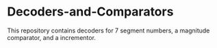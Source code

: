 # Decoders-and-Comparators
This repository contains decoders for 7 segment numbers, a magnitude comparator, and a incrementor.
